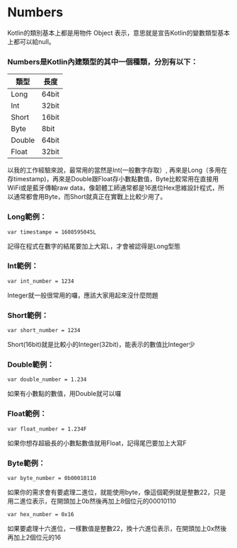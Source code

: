 # Numbers

Kotlin的類別基本上都是用物件 Object 表示，意思就是宣告Kotlin的變數類型基本上都可以給null。

### Numbers是Kotlin內建類型的其中一個種類，分別有以下：

|類型	|長度	|
|-	|-	|
|Long	|64bit	|
|Int	|32bit	|
|Short	|16bit	|
|Byte	|8bit	|
|Double	|64bit	|
|Float	|32bit	|

以我的工作經驗來說，最常用的當然是Int(一般數字存取）, 再來是Long（多用在存timestamp)，再來是Double跟Float存小數點數值，Byte比較常用在直接用WiFi或是藍牙傳輸raw data，像韌體工師通常都是16進位Hex思維設計程式，所以通常都會用Byte，而Short就真正在實戰上比較少用了。

### Long範例：
```
var timestampe = 1608595045L
```
記得在程式在數字的結尾要加上大寫L，才會被認得是Long型態

### Int範例：
```
var int_number = 1234
```
Integer就一般很常用的囉，應該大家用起來沒什麼問題

### Short範例：
```
var short_number = 1234
```
Short(16bit)就是比較小的Integer(32bit)，能表示的數值比Integer少

### Double範例：
```
var double_number = 1.234
```
如果有小數點的數值，用Double就可以囉

### Float範例：
```
var float_number = 1.234F
```

如果你想存超級長的小數點數值就用Float，記得尾巴要加上大寫F

### Byte範例：
```
var byte_number = 0b00010110
```
如果你的需求會有要處理二進位，就能使用byte，像這個範例就是整數22，只是用二進位表示，在開頭加上0b然後再加上8個位元的00010110

```
var hex_number = 0x16
```
如果要處理十六進位，一樣數值是整數22，換十六進位表示，在開頭加上0x然後再加上2個位元的16
